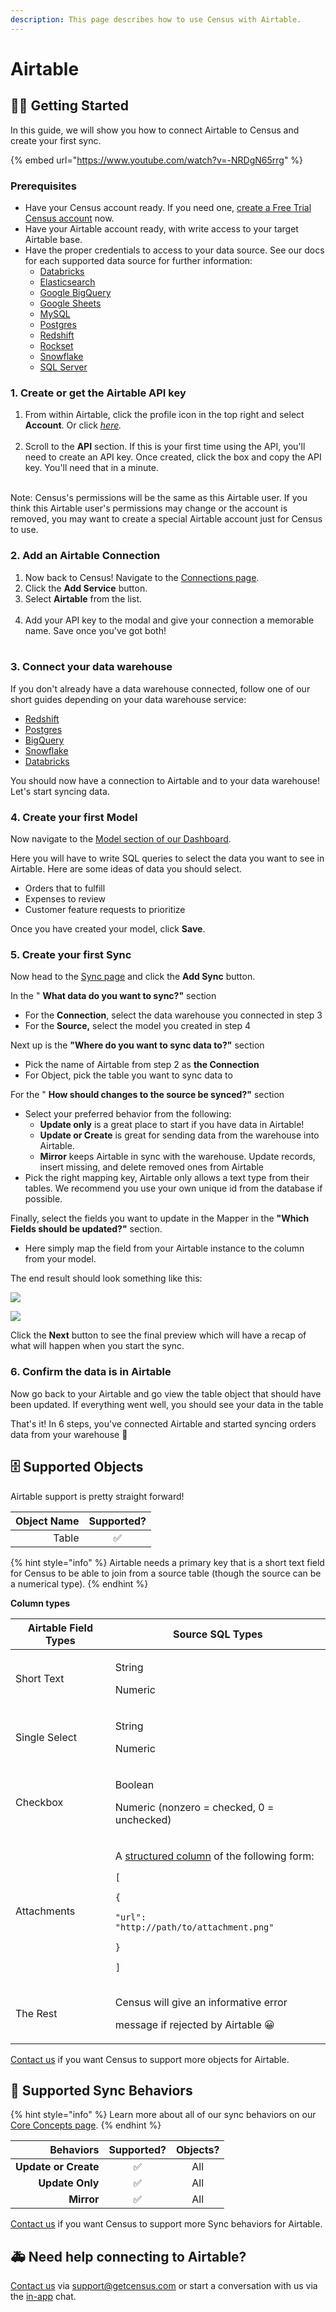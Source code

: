 ```yaml
---
description: This page describes how to use Census with Airtable.
---
```


# Airtable

## 🏃‍♀️ Getting Started

In this guide, we will show you how to connect Airtable to Census and create your first sync.

{% embed url="https://www.youtube.com/watch?v=-NRDgN65rrg" %}

### Prerequisites

* Have your Census account ready. If you need one, [create a Free Trial Census account](https://app.getcensus.com/) now.
* Have your Airtable account ready, with write access to your target Airtable base.
* Have the proper credentials to access to your data source. See our docs for each supported data source for further information:
  * [Databricks](https://docs.getcensus.com/sources/databricks)
  * [Elasticsearch](https://docs.getcensus.com/sources/elasticsearch)
  * [Google BigQuery](https://docs.getcensus.com/sources/google-bigquery)
  * [Google Sheets](https://docs.getcensus.com/sources/google-sheets)
  * [MySQL](https://docs.getcensus.com/sources/mysql)
  * [Postgres](https://docs.getcensus.com/sources/postgres)
  * [Redshift](https://docs.getcensus.com/sources/redshift)
  * [Rockset](https://docs.getcensus.com/sources/rockset)
  * [Snowflake](https://docs.getcensus.com/sources/snowflake)
  * [SQL Server](https://docs.getcensus.com/sources/sql-server)

### 1. Create or get the Airtable API key

1. From within Airtable, click the profile icon in the top right and select **Account**. Or click [_here_](https://airtable.com/account)_._\
   &#x20;<img src="../.gitbook/assets/screely-1629998696109.png" alt="" data-size="original">&#x20;
2. Scroll to the **API** section. If this is your first time using the API, you'll need to create an API key. Once created, click the box and copy the API key. You'll need that in a minute. \
   &#x20;<img src="../.gitbook/assets/screely-1629998745164.png" alt="" data-size="original">&#x20;

Note: Census's permissions will be the same as this Airtable user. If you think this Airtable user's permissions may change or the account is removed, you may want to create a special Airtable account just for Census to use.

### 2. Add an Airtable Connection

1. Now back to Census! Navigate to the [Connections page](https://app.getcensus.com/connections).
2. Click the **Add Service** button.
3. Select **Airtable** from the list.\
   <img src="../.gitbook/assets/screely-1629998477683.png" alt="" data-size="original">&#x20;
4. Add your API key to the modal and give your connection a memorable name. Save once you've got both!\
   <img src="../.gitbook/assets/screely-1629999170323.png" alt="" data-size="original">&#x20;



### 3. Connect your data warehouse

If you don't already have a data warehouse connected, follow one of our short guides depending on your data warehouse service:

* [Redshift](https://help.getcensus.com/article/10-configuring-redshift-postgresql-access)
* [Postgres](https://help.getcensus.com/article/10-configuring-redshift-postgresql-access)
* [BigQuery](https://help.getcensus.com/article/21-configuring-bigquery-access)
* [Snowflake](https://help.getcensus.com/article/8-configuring-snowflake-access)
* [Databricks](../sources/databricks.md)

You should now have a connection to Airtable and to your data warehouse! Let's start syncing data.&#x20;

### 4. Create your first Model <a href="#3-create-your-first-model" id="3-create-your-first-model"></a>

Now navigate to the [Model section of our Dashboard](https://app.getcensus.com/models).​‌

Here you will have to write SQL queries to select the data you want to see in Airtable. Here are some ideas of data you should select‌.

* Orders that to fulfill
* Expenses to review
* Customer feature requests to prioritize

Once you have created your model, click **Save**.‌

### 5. Create your first Sync <a href="#4-create-your-first-sync" id="4-create-your-first-sync"></a>

Now head to the [Sync page](https://app.getcensus.com/syncs) and click the **Add Sync** button‌.

In the " **What data do you want to sync?"** section‌

* For the **Connection**, select the data warehouse you connected in step 3
* For the **Source,** select the model you created in step 4

Next up is the **"Where do you want to sync data to?"** section‌

* Pick the name of Airtable from step 2 as **the Connection**
* For Object, pick the table you want to sync data to

For the " **How should changes to the source be synced?"** section‌

* Select your preferred behavior from the following:
  * **Update only** is a great place to start if you have data in Airtable!&#x20;
  * **Update or Create** is great for sending data from the warehouse into Airtable.
  * **Mirror** keeps Airtable in sync with the warehouse. Update records, insert missing, and delete removed ones from Airtable
* Pick the right mapping key, Airtable only allows a text type from their tables. We recommend you use your own unique id from the database if possible.

Finally, select the fields you want to update in the Mapper in the **"Which Fields should be updated?"** section‌.

* Here simply map the field from your Airtable instance to the column from your model.

The end result should look something like this​:

![](../.gitbook/assets/screen-shot-2021-08-27-at-11.34.46-am.png)

![](<../.gitbook/assets/screen-shot-2021-08-27-at-11.34.57-am (1).png>)

Click the **Next** button to see the final preview which will have a recap of what will happen when you start the sync‌.

### 6. Confirm the data is in Airtable <a href="#5-confirm-the-data-is-in-intercom" id="5-confirm-the-data-is-in-intercom"></a>

Now go back to your Airtable and go view the table object that should have been updated. If everything went well, you should see your data in the table​

That's it! In 6 steps, you've connected Airtable and started syncing orders data from your warehouse 🎉

## 🗄 Supported Objects

Airtable support is pretty straight forward!

| **Object Name** | **Supported?** |
| --------------: | :------------: |
|           Table |        ✅       |

{% hint style="info" %}
Airtable needs a primary key that is a short text field for Census to be able to join from a source table (though the source can be a numerical type).&#x20;
{% endhint %}

**Column types**

| **Airtable Field Types** | **Source SQL Types**                                                                                                                                                                                                                                                                       |
| ------------------------ | ------------------------------------------------------------------------------------------------------------------------------------------------------------------------------------------------------------------------------------------------------------------------------------------ |
| Short Text               | <p>String</p><p>Numeric</p>                                                                                                                                                                                                                                                                |
| Single Select            | <p>String </p><p>Numeric</p>                                                                                                                                                                                                                                                               |
| Checkbox                 | <p>Boolean</p><p>Numeric (nonzero = checked, 0 = unchecked)</p>                                                                                                                                                                                                                            |
| Attachments              | <p>A <a href="../basics/defining-source-data/structured-data.md">structured column</a> of the following form:</p><p><code>[</code></p><p>  <code>{</code></p><p>    <code>"url": "http://path/to/attachment.png"</code></p><p>    <code>}</code></p><p><code>]</code><br><code></code></p> |
| The Rest                 | <p>Census will give an informative error</p><p>message if rejected by Airtable 😀</p>                                                                                                                                                                                                      |

[Contact us](mailto:support@getcensus.com) if you want Census to support more objects for Airtable.

## 🔄 Supported Sync Behaviors

{% hint style="info" %}
Learn more about all of our sync behaviors on our [Core Concepts page](../basics/core-concept/#the-different-sync-behaviors).
{% endhint %}

|        **Behaviors** | **Supported?** | **Objects?** |
| -------------------: | :------------: | :----------: |
| **Update or Create** |        ✅       |      All     |
|      **Update Only** |        ✅       |      All     |
|           **Mirror** |        ✅       |      All     |

[Contact us](mailto:support@getcensus.com) if you want Census to support more Sync behaviors for Airtable.

## 🚑 Need help connecting to Airtable?

[Contact us](mailto:support@getcensus.com) via support@getcensus.com or start a conversation with us via the [in-app](https://app.getcensus.com) chat.
